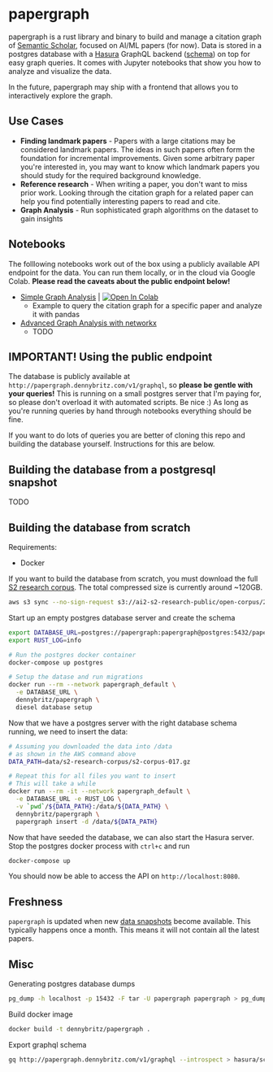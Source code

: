 # papergraph

papergraph is a rust library and binary to build and manage a citation graph of [Semantic Scholar](https://www.semanticscholar.org/), focused on AI/ML papers (for now). Data is stored in a postgres database with a [Hasura](https://hasura.io/) GraphQL backend ([schema](hasura/schema.graphql)) on top for easy graph queries. It comes with Jupyter notebooks that show you how to analyze and visualize the data.

In the future, papergraph may ship with a frontend that allows you to interactively explore the graph.

## Use Cases

- **Finding landmark papers**  - Papers with a large citations may be considered landmark papers. The ideas in such papers often form the foundation for incremental improvements. Given some arbitrary paper you're interested in, you may want to know which landmark papers you should study for the required background knowledge.
- **Reference research** - When writing a paper, you don't want to miss prior work. Looking through the citation graph for a related paper can help you find potentially interesting papers to read and cite.
- **Graph Analysis** - Run sophisticated graph algorithms on the dataset to gain insights


## Notebooks

The folllowing notebooks work out of the box using a publicly available API endpoint for the data. You can run them locally, or in the cloud via Google Colab. **Please read the caveats about the public endpoint below!**

- [Simple Graph Analysis](notebooks/simple_analysis.ipynb) | [![Open In Colab](https://colab.research.google.com/assets/colab-badge.svg)](https://colab.research.google.com/github/dennybritz/papergraph/blob/master/notebooks/simple_analysis.ipynb)
  - Example to query the citation graph for a specific paper and analyze it with pandas
- [Advanced Graph Analysis with networkx]()
  - TODO


## IMPORTANT! Using the public endpoint

The database is publicly available at `http://papergraph.dennybritz.com/v1/graphql`, so **please be gentle with your queries!** This is running on a small postgres server that I'm paying for, so please don't overload it with automated scripts. Be nice :) As long as you're running queries by hand through notebooks everything should be fine.

If you want to do lots of queries you are better of cloning this repo and building the database yourself. Instructions for this are below.

## Building the database from a postgresql snapshot


<!-- The easiest way is to download an existing postgresql data dump (~2GB). To keep the size relatively small, this dataset only contains a subset of papers from Computer Science. Papers with no citations are excluded. -->

TODO

## Building the database from scratch

Requirements:

- Docker

If you want to build the database from scratch, you must download the full [S2 research corpus](http://s2-public-api-prod.us-west-2.elasticbeanstalk.com/corpus/download/). The total compressed size is currently around ~120GB.

```bash
aws s3 sync --no-sign-request s3://ai2-s2-research-public/open-corpus/2020-04-10/ data/s2-research-corpus
```

Start up an empty postgres database server and create the schema

```bash
export DATABASE_URL=postgres://papergraph:papergraph@postgres:5432/papergraph
export RUST_LOG=info

# Run the postgres docker container
docker-compose up postgres

# Setup the datase and run migrations
docker run --rm --network papergraph_default \
  -e DATABASE_URL \
  dennybritz/papergraph \
  diesel database setup
```

Now that we have a postgres server with the right database schema running, we need to insert the data:

```bash
# Assuming you downloaded the data into /data 
# as shown in the AWS command above
DATA_PATH=data/s2-research-corpus/s2-corpus-017.gz

# Repeat this for all files you want to insert
# This will take a while
docker run --rm -it --network papergraph_default \
  -e DATABASE_URL -e RUST_LOG \
  -v `pwd`/${DATA_PATH}:/data/${DATA_PATH} \
  dennybritz/papergraph \
  papergraph insert -d /data/${DATA_PATH}
```

Now that have seeded the database, we can also start the Hasura server. Stop the postgres docker process with `ctrl+c` and run

```bash
docker-compose up
```

You should now be able to access the API on `http://localhost:8080`.


## Freshness

`papergraph` is updated when new [data snapshots](http://s2-public-api-prod.us-west-2.elasticbeanstalk.com/corpus/download/) become available. This typically happens once a month. This means it will not contain all the latest papers.

## Misc

Generating postgres database dumps

```bash
pg_dump -h localhost -p 15432 -F tar -U papergraph papergraph > pg_dump.tar
```

Build docker image

```bash
docker build -t dennybritz/papergraph .
```

Export graphql schema

```bash
gq http://papergraph.dennybritz.com/v1/graphql --introspect > hasura/schema.graphql  
```